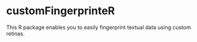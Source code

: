# customFingerprinteR

This R package enables you to easily fingerprint textual data using custom retinas. 

